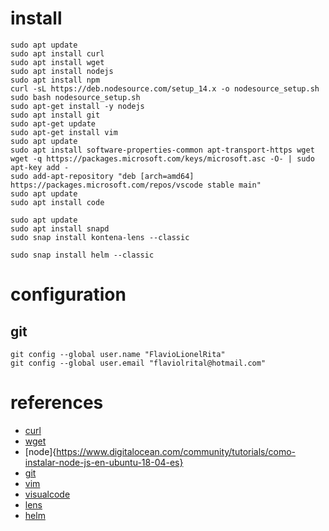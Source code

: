 
# install

```
sudo apt update
sudo apt install curl
sudo apt install wget
sudo apt install nodejs
sudo apt install npm
curl -sL https://deb.nodesource.com/setup_14.x -o nodesource_setup.sh
sudo bash nodesource_setup.sh
sudo apt-get install -y nodejs
sudo apt install git
sudo apt-get update
sudo apt-get install vim
sudo apt update
sudo apt install software-properties-common apt-transport-https wget
wget -q https://packages.microsoft.com/keys/microsoft.asc -O- | sudo apt-key add -
sudo add-apt-repository "deb [arch=amd64] https://packages.microsoft.com/repos/vscode stable main"
sudo apt update
sudo apt install code

sudo apt update
sudo apt install snapd
sudo snap install kontena-lens --classic

sudo snap install helm --classic
```
# configuration

## git
```
git config --global user.name "FlavioLionelRita"
git config --global user.email "flaviolrital@hotmail.com"
```


# references

- [curl](https://linuxize.com/post/how-to-install-and-use-curl-on-ubuntu-18-04/)
- [wget](https://www.cyberciti.biz/faq/how-to-install-wget-togetrid-of-error-bash-wget-command-not-found/)
- [node]{https://www.digitalocean.com/community/tutorials/como-instalar-node-js-en-ubuntu-18-04-es}
- [git](https://www.digitalocean.com/community/tutorials/como-instalar-git-en-ubuntu-18-04-es)
- [vim](https://openwebinars.net/blog/vim-manual-de-uso-basico/)
- [visualcode](https://linuxize.com/post/how-to-install-visual-studio-code-on-ubuntu-18-04/)
- [lens](https://snapcraft.io/install/kontena-lens/ubuntu)
- [helm](https://helm.sh/docs/intro/install/)
